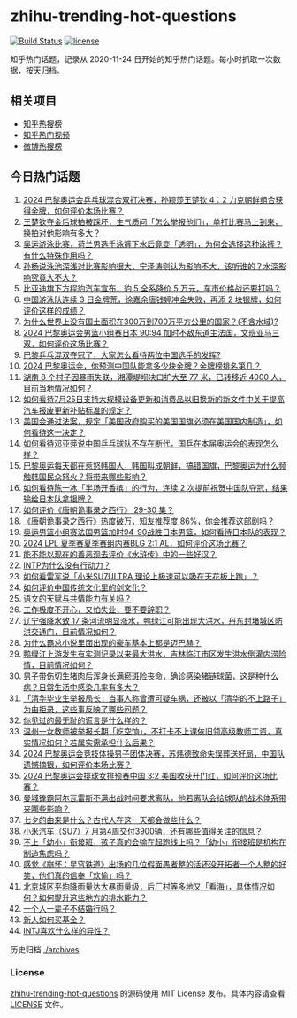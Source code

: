 # zhihu-trending-hot-questions

[![Build Status](https://github.com/justjavac/zhihu-trending-hot-questions/workflows/ci/badge.svg?branch=master)](https://github.com/justjavac/zhihu-trending-hot-questions/actions)
[![license](https://img.shields.io/github/license/justjavac/zhihu-trending-hot-questions)](https://github.com/justjavac/zhihu-trending-hot-questions/blob/master/LICENSE)

知乎热门话题，记录从 2020-11-24
日开始的知乎热门话题。每小时抓取一次数据，按天[归档](./archives)。

## 相关项目

- [知乎热搜榜](https://github.com/justjavac/zhihu-trending-top-search)
- [知乎热门视频](https://github.com/justjavac/zhihu-trending-hot-video)
- [微博热搜榜](https://github.com/justjavac/weibo-trending-hot-search)

## 今日热门话题

<!-- BEGIN -->
<!-- 最后更新时间 Wed Jul 31 2024 03:14:06 GMT+0800 (China Standard Time) -->

1. [2024 巴黎奥运会乒乓球混合双打决赛，孙颖莎王楚钦 4：2 力克朝鲜组合获得金牌，如何评价本场比赛？](https://www.zhihu.com/question/663015165)
1. [王楚钦夺金后球拍被踩坏，生气质问「怎么举报他们」，单打比赛马上到来，换拍对他影响有多大？](https://www.zhihu.com/question/663025648)
1. [奥运游泳比赛，荷兰男选手泳裤下水后竟变「透明」，为何会选择这种泳裤？有什么特殊作用吗？](https://www.zhihu.com/question/662910261)
1. [孙杨说泳池深浅对比赛影响很大，宁泽涛则认为影响不大，该听谁的？水深影响究竟大不大？](https://www.zhihu.com/question/662994203)
1. [比亚迪旗下方程豹汽车宣布，豹 5 全系降价 5 万元，车市价格战还要打吗？](https://www.zhihu.com/question/662983101)
1. [中国游泳队连续 3 日金牌荒，徐嘉余唐钱婷冲金失败，再添 2 块银牌，如何评价这样的成绩？](https://www.zhihu.com/question/662938812)
1. [为什么世界上没有国土面积在300万到700万平方公里的国家？(不含水域)?](https://www.zhihu.com/question/364541590)
1. [2024 巴黎奥运会男篮小组赛日本 90:94 加时不敌东道主法国，文班亚马三双，如何评价这场比赛？](https://www.zhihu.com/question/663027909)
1. [巴黎乒乓混双夺冠了，大家怎么看待两位中国选手的发挥?](https://www.zhihu.com/question/663022463)
1. [2024 巴黎奥运会，你预测中国队能拿多少块金牌？金牌榜排名第几？](https://www.zhihu.com/question/661764788)
1. [湖南 8 个村子因暴雨失联，湘潭堤坝决口扩大至 77 米，已转移近 4000 人，目前当地情况如何？](https://www.zhihu.com/question/662887760)
1. [如何看待7月25日支持大规模设备更新和消费品以旧换新的新文件中关于提高汽车报废更新补贴标准的规定？](https://www.zhihu.com/question/662554965)
1. [美国会通过法案，规定「美国政府购买的美国国旗必须在美国国内制造」，如何看待这一决定？](https://www.zhihu.com/question/662967107)
1. [如何看待邓亚萍说中国乒乓球队不存在断代，国乒在本届奥运会的表现怎么样？](https://www.zhihu.com/question/663026183)
1. [巴黎奥运每天都在惹怒韩国人，韩国叫成朝鲜，搞错国旗，巴黎奥运为什么频触韩国民众怒火？将带来哪些影响？](https://www.zhihu.com/question/662866566)
1. [如何看待陈一冰「半场开香槟」的行为，连续 2 次提前祝贺中国队夺冠，结果输给日本队拿银牌？](https://www.zhihu.com/question/662938229)
1. [如何评价《唐朝诡事录之西行》 29-30 集？](https://www.zhihu.com/question/663003465)
1. [《唐朝诡事录之西行》热度破万，知友推荐度 86%，你会推荐这部剧吗？](https://www.zhihu.com/question/662797884)
1. [奥运男篮小组赛法国男篮加时94-90战胜日本男篮，如何看待日本队的表现？](https://www.zhihu.com/question/663033139)
1. [2024 LPL 夏季赛夏季赛组内赛BLG 2:1 AL，如何评价这场比赛？](https://www.zhihu.com/question/663022215)
1. [能不能以现在的善恶观去评价《水浒传》中的一些好汉？](https://www.zhihu.com/question/661064940)
1. [INTP为什么没有行动力？](https://www.zhihu.com/question/662611165)
1. [如何看雷军说「小米SU7ULTRA 理论上极速可以吸在天花板上跑」？](https://www.zhihu.com/question/662463233)
1. [如何评价中国传统文化里的剑文化？](https://www.zhihu.com/question/661073132)
1. [语文的天赋与共情能力有关吗？](https://www.zhihu.com/question/662318553)
1. [工作极度不开心，又怕失业，要不要辞职？](https://www.zhihu.com/question/662342435)
1. [辽宁强降水致 17 条河流明显涨水，鸭绿江可能出现大洪水，丹东封堵城区防洪交通门，目前情况如何？](https://www.zhihu.com/question/662829718)
1. [为什么霸总小说里面出现的豪车基本上都是迈巴赫？](https://www.zhihu.com/question/653119895)
1. [鸭绿江上游发生有实测记录以来最大洪水，吉林临江市区发生洪水倒灌内涝险情，目前情况如何？](https://www.zhihu.com/question/662895106)
1. [男子带伤切生猪肉后浑身长满瘀斑险丧命，确诊感染猪链球菌，这是种什么病？日常生活中感染几率有多大？](https://www.zhihu.com/question/662881085)
1. [「清华毕业生举报局长」当事人称曾遭可疑车祸，还被以「清华的不上路子」为由拒录，这些事反映了哪些问题？](https://www.zhihu.com/question/663021747)
1. [你见过的最无耻的谎言是什么样的？](https://www.zhihu.com/question/37309137)
1. [温州一女教师被举报长期「吃空饷」，不打卡不上课依旧领高级教师工资，真实情况如何？若属实需承担什么后果？](https://www.zhihu.com/question/662872604)
1. [2024 巴黎奥运会竞技体操男子团体决赛，苏炜德致命失误葬送好局，中国队遗憾摘银，如何评价本场比赛？](https://www.zhihu.com/question/662928493)
1. [2024 巴黎奥运会排球女排预赛中国 3:2 美国收获开门红，如何评价这场比赛？](https://www.zhihu.com/question/662924314)
1. [曼城锋霸阿尔瓦雷斯不满出战时间要求离队，他若离队会给球队的战术体系带来哪些影响？](https://www.zhihu.com/question/662531842)
1. [七夕的由来是什么？古代人在这一天都会做些什么？](https://www.zhihu.com/question/478267462)
1. [小米汽车（SU7）7 月第4周交付3900辆，还有哪些值得关注的信息？](https://www.zhihu.com/question/662981535)
1. [不上「幼小」衔接班，孩子真的会输在起跑线上吗？「幼小」衔接班是机构在制造焦虑吗？](https://www.zhihu.com/question/661228045)
1. [感觉《崩坏：星穹铁道》出场的几位假面愚者整的活还没开拓者一个人整的好笑，他们真的信奉「欢愉」吗？](https://www.zhihu.com/question/662748429)
1. [北京城区平均降雨量达大暴雨量级，后厂村等多地又「看海」，具体情况如何？如何提升这些地方的排水能力？](https://www.zhihu.com/question/662967957)
1. [一个人一辈子不结婚行吗？](https://www.zhihu.com/question/662578314)
1. [新人如何买基金？](https://www.zhihu.com/question/661454537)
1. [INTJ喜欢什么样的异性？](https://www.zhihu.com/question/384094337)

<!-- END -->

历史归档 [./archives](./archives)

### License

[zhihu-trending-hot-questions](https://github.com/justjavac/zhihu-trending-hot-questions)
的源码使用 MIT License 发布。具体内容请查看 [LICENSE](./LICENSE) 文件。
